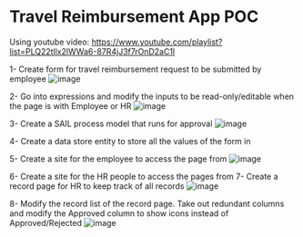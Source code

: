 # Travel Reimbursement App POC
Using youtube video: https://www.youtube.com/playlist?list=PLQ22tllx2lWWa6-87R4jJ3f7rOnD2aC1l

1- Create form for travel reimbursement request to be submitted by employee
![image](https://github.com/user-attachments/assets/8a0b6a7a-dddb-46eb-827d-aecb9cc0695e)

2- Go into expressions and modify the inputs to be read-only/editable when the page is with Employee or HR 
![image](https://github.com/user-attachments/assets/4de1be36-1a59-4ec6-bcea-159f888be545)

3- Create a SAIL process model that runs for approval
![image](https://github.com/user-attachments/assets/9a123bcd-42ff-4686-8ef4-1fd5937b03a4)

4- Create a data store entity to store all the values of the form in

5- Create a site for the employee to access the page from
![image](https://github.com/user-attachments/assets/38ba2e8e-2160-4e3a-a05d-07c875908488)

6- Create a site for the HR people to access the pages from
7- Create a record page for HR to keep track of all records
![image](https://github.com/user-attachments/assets/e4bebc36-9339-4aad-8fd7-50272684b966)

8- Modify the record list of the record page. Take out redundant columns and modify the Approved column to show icons instead of Approved/Rejected
![image](https://github.com/user-attachments/assets/0375a322-a5e9-422f-81cb-9b7bcebbcabb)
